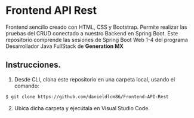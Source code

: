 # Frontend API Rest
Frontend sencillo creado con HTML, CSS y Bootstrap. Permite realizar las pruebas del CRUD conectado a nuestro Backend en Spring Boot.
Este repositorio comprende las sesiones de Spring Boot Web 1-4 del programa Desarrollador Java FullStack de **Generation MX**

## Instrucciones.
1. Desde CLI, clona este repositorio en una carpeta local, usando el comando:
```sh
$ git clone https://github.com/danieldlcm86/Frontend-API-Rest
```
2. Ubica dicha carpeta y ejecútala en Visual Studio Code.

